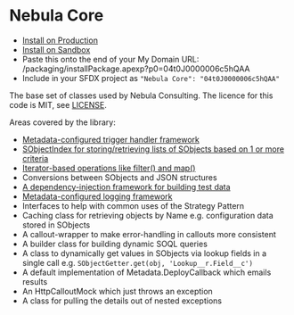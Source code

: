 # Nebula Core

 - [Install on Production](https://login.salesforce.com/packaging/installPackage.apexp?p0=04t0J0000006c5hQAA)
 - [Install on Sandbox](https://test.salesforce.com/packaging/installPackage.apexp?p0=04t0J0000006c5hQAA)
 - Paste this onto the end of your My Domain URL: /packaging/installPackage.apexp?p0=04t0J0000006c5hQAA
 - Include in your SFDX project as `"Nebula Core": "04t0J0000006c5hQAA"`
 
The base set of classes used by Nebula Consulting. The licence for this code is MIT, see [LICENSE](LICENSE). 

Areas covered by the library:

  - [Metadata-configured trigger handler framework](MetadataTriggerManager.md)
  - [SObjectIndex for storing/retrieving lists of SObjects based on 1 or more criteria](SObjectIndex.md)
  - [Iterator-based operations like filter() and map()](LazyIterator.md)
  - Conversions between SObjects and JSON structures
  - [A dependency-injection framework for building test data](TestRecordGenerator.md)
  - [Metadata-configured logging framework](Logger.md)
  - Interfaces to help with common uses of the Strategy Pattern 
  - Caching class for retrieving objects by Name e.g. configuration data stored in SObjects
  - A callout-wrapper to make error-handling in callouts more consistent
  - A builder class for building dynamic SOQL queries
  - A class to dynamically get values in SObjects via lookup fields in a single call e.g. `SObjectGetter.get(obj, 'Lookup__r.Field__c')`
  - A default implementation of Metadata.DeployCallback which emails results
  - An HttpCalloutMock which just throws an exception
  - A class for pulling the details out of nested exceptions

